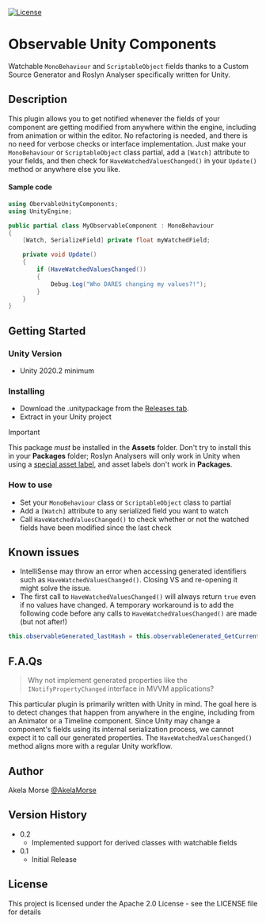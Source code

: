 [![License](https://img.shields.io/badge/License-Apache_2.0-blue.svg)](https://opensource.org/licenses/Apache-2.0)

# Observable Unity Components

Watchable `MonoBehaviour` and `ScriptableObject` fields thanks to a Custom Source Generator and Roslyn Analyser specifically written for Unity.

## Description

This plugin allows you to get notified whenever the fields of your component are getting modified from anywhere within the engine, including from animation or within the editor. No refactoring is needed, and there is no need for verbose checks or interface implementation. Just make your `MonoBehaviour` or `ScriptableObject` class partial, add a `[Watch]` attribute to your fields, and then check for `HaveWatchedValuesChanged()` in your `Update()` method or anywhere else you like.

#### Sample code

```cs
using ObervableUnityComponents;
using UnityEngine;

public partial class MyObservableComponent : MonoBehaviour
{
    [Watch, SerializeField] private float myWatchedField;

    private void Update()
    {
        if (HaveWatchedValuesChanged())
        {
            Debug.Log("Who DARES changing my values?!");
        }
    }
}
```

## Getting Started

### Unity Version

* Unity 2020.2 minimum

### Installing

* Download the .unitypackage from the [Releases tab](https://github.com/akela-morse/observable-unity-components/releases/latest).
* Extract in your Unity project

> [!IMPORTANT]  
> This package *must* be installed in the **Assets** folder. Don't try to install this in your **Packages** folder; Roslyn Analysers will only work in Unity when using a [special asset label](https://docs.unity3d.com/2021.3/Documentation/Manual/roslyn-analyzers.html), and asset labels don't work in **Packages**.

### How to use

* Set your `MonoBehaviour` class or `ScriptableObject` class to partial
* Add a `[Watch]` attribute to any serialized field you want to watch
* Call `HaveWatchedValuesChanged()` to check whether or not the watched fields have been modified since the last check

## Known issues

* IntelliSense may throw an error when accessing generated identifiers such as `HaveWatchedValuesChanged()`. Closing VS and re-opening it might solve the issue.
* The first call to `HaveWatchedValuesChanged()` will always return `true` even if no values have changed. A temporary workaround is to add the following code before any calls to `HaveWatchedValuesChanged()` are made (but not after!)

```cs
this.observableGenerated_lastHash = this.observableGenerated_GetCurrentHash();
```

## F.A.Qs

> Why not implement generated properties like the `INotifyPropertyChanged` interface in MVVM applications?

This particular plugin is primarily written with Unity in mind. The goal here is to detect changes that happen from anywhere in the engine, including from an Animator or a Timeline component. Since Unity may change a component's fields using its internal serialization process, we cannot expect it to call our generated properties. The `HaveWatchedValuesChanged()` method aligns more with a regular Unity workflow.

## Author

Akela Morse
[@AkelaMorse](https://x.com/AkelaMorse)

## Version History

* 0.2
	* Implemented support for derived classes with watchable fields
* 0.1
    * Initial Release

## License

This project is licensed under the Apache 2.0 License - see the LICENSE file for details
